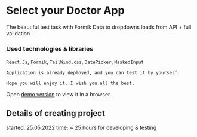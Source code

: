 # Select your Doctor App

The beautiful test task with Formik
Data to dropdowns loads from API + full validation

### Used technologies & libraries

`React.Js`, `Formik`, `TailWind.css`, `DatePicker`, `MaskedInput`

~~~
Application is already deployed, and you can test it by yourself.

Hope you will enjoy it. I wish you all the best.
~~~

Open [demo version](http://localhost:3000) to view it in a browser.

## Details of creating project
started: 25.05.2022
time: ~ 25 hours for developing & testing
